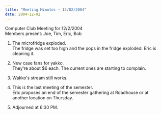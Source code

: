 ```yaml
---
title: "Meeting Minutes – 12/02/2004"
date: 2004-12-02
---
```

Computer Club Meeting for 12/2/2004<br>
Members present: Joe, Tim, Eric, Bob<p>

1) The microfridge exploded.<br>
The fridge was set too high and the pops in the fridge exploded.  Eric is 
cleaning it.<p>

2) New case fans for yakko.<br>
They're about $6 each.  The current ones are starting to complain.<p>

3) Wakko's stream still works.<p>

4) This is the last meeting of the semester. <br> 
Eric proposes an end of the semester gathering at Roadhouse or at another
location on Thursday.<p>

5) Adjourned at 6:30 PM.<p>




